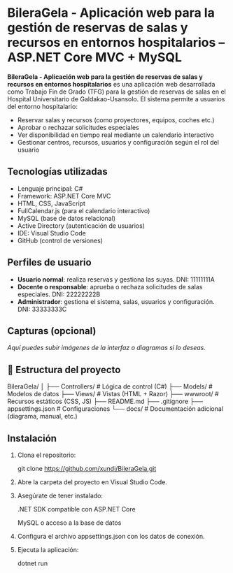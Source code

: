 # BileraGela - Aplicación web para la gestión de reservas de salas y recursos en entornos hospitalarios – ASP.NET Core MVC + MySQL


**BileraGela - Aplicación web para la gestión de reservas de salas y recursos en entornos hospitalarios** es una aplicación web desarrollada como Trabajo Fin de Grado (TFG) para la gestión de reservas de salas en el Hospital Universitario de Galdakao-Usansolo. 
El sistema permite a usuarios del entorno hospitalario:
- Reservar salas y recursos (como proyectores, equipos, coches etc.)
- Aprobar o rechazar solicitudes especiales
- Ver disponibilidad en tiempo real mediante un calendario interactivo
- Gestionar centros, recursos, usuarios y configuración según el rol del usuario

## Tecnologías utilizadas

- Lenguaje principal: C#
- Framework: ASP.NET Core MVC
- HTML, CSS, JavaScript
- FullCalendar.js (para el calendario interactivo)
- MySQL (base de datos relacional)
- Active Directory (autenticación de usuarios)
- IDE: Visual Studio Code
- GitHub (control de versiones)

## Perfiles de usuario

- **Usuario normal**: realiza reservas y gestiona las suyas. DNI: 11111111A
- **Docente o responsable**: aprueba o rechaza solicitudes de salas especiales. DNI: 22222222B
- **Administrador**: gestiona el sistema, salas, usuarios y configuración. DNI: 33333333C

## Capturas (opcional)
_Aquí puedes subir imágenes de la interfaz o diagramas si lo deseas._

## 📁 Estructura del proyecto 


BileraGela/
│
├── Controllers/          # Lógica de control (C#)
├── Models/               # Modelos de datos
├── Views/                # Vistas (HTML + Razor)
├── wwwroot/              # Recursos estáticos (CSS, JS)
├── README.md
├── .gitignore
├── appsettings.json      # Configuraciones
└── docs/                 # Documentación adicional (diagrama, manual, etc.)

## Instalación


1. Clona el repositorio:
   
   git clone https://github.com/xundi/BileraGela.git

2. Abre la carpeta del proyecto en Visual Studio Code.

3. Asegúrate de tener instalado:

   .NET SDK compatible con ASP.NET Core

   MySQL o acceso a la base de datos

4. Configura el archivo appsettings.json con los datos de conexión.

5. Ejecuta la aplicación:

   dotnet run
